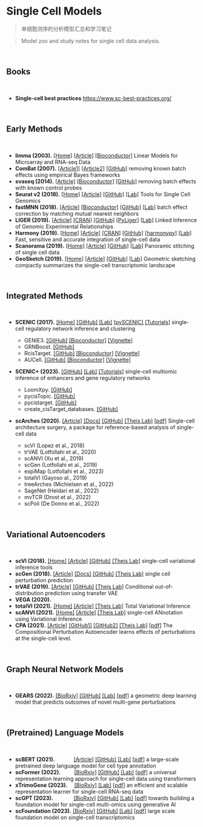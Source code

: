 # Single Cell Models

> 单细胞测序的分析模型汇总和学习笔记

> Model zoo and study notes for single cell data analysis.

<br>

## Books
<br>

- **Single-cell best practices** https://www.sc-best-practices.org/

<br>

## Early Methods
<br>

- **limma (2003).** [[Home]](https://bioinf.wehi.edu.au/limma/) [[Article]](https://www.sciencedirect.com/science/article/abs/pii/S1046202303001555) [[Bioconductor]](https://www.bioconductor.org/packages/release/bioc/html/limma.html) Linear Models for Microarray and RNA-seq Data
- **ComBat (2007).** [[Article1]](https://academic.oup.com/biostatistics/article/8/1/118/252073) [[Article2]](https://academic.oup.com/nargab/article/2/3/lqaa078/5909519) [[GitHub]](https://github.com/zhangyuqing/ComBat-seq) removing known batch effects using empirical Bayes frameworks
- **svaseq (2014).** [[Article]](https://academic.oup.com/nar/article/42/21/e161/2903156) [[Bioconductor]](https://bioconductor.org/packages/release/bioc/html/sva.html) [[GitHub]](https://github.com/jtleek/sva-devel) removing batch effects with known control probes
- **Seurat v2 (2018).** [[Home]](https://satijalab.org/seurat/) [[Article]](https://www.nature.com/articles/nbt.4096) [[GitHub]](https://github.com/satijalab/seurat) [[Lab]](https://satijalab.org/) Tools for Single Cell Genomics
- **fastMNN (2018).** [[Article]](https://www.nature.com/articles/nbt.4091) [[Bioconductor]](https://bioconductor.org/packages/release/bioc/html/batchelor.html) [[GitHub]](https://github.com/LTLA/batchelor/) [[Lab]](https://www.mdc-berlin.de/haghverdi) batch effect correction by matching mutual nearest neighbors
- **LIGER (2019).** [[Article]](https://www.cell.com/cell/fulltext/S0092-8674(19)30504-5) [[CRAN]](https://cran.r-project.org/web/packages/rliger/) [[GitHub]](https://github.com/welch-lab/liger) [[PyLiger]](https://github.com/welch-lab/pyliger) [[Lab]](https://welch-lab.github.io/) Linked Inference of Genomic Experimental Relationships
- **Harmony (2019).** [[Home]](https://portals.broadinstitute.org/harmony/index.html) [[Article]](https://www.nature.com/articles/s41592-019-0619-0) [[CRAN]](https://cran.r-project.org/web/packages/harmony/) [[GitHub]](https://github.com/immunogenomics/harmony) [[harmonypy]](https://github.com/slowkow/harmonypy) [[Lab]](https://immunogenomics.hms.harvard.edu/) Fast, sensitive and accurate integration of single-cell data
- **Scanorama (2019).** [[Home]](https://cb.csail.mit.edu/cb/scanorama/) [[Article]](https://www.nature.com/articles/s41587-019-0113-3) [[GitHub]](https://github.com/brianhie/scanorama) [[Lab]](https://people.csail.mit.edu/bab/) Panoramic stitching of single cell data
- **GeoSketch (2019).** [[Home]](https://cb.csail.mit.edu/cb/geosketch/) [[Article]](https://www.cell.com/cell-systems/fulltext/S2405-4712(19)30152-8) [[GitHub]](https://github.com/brianhie/geosketch) [[Lab]](https://people.csail.mit.edu/bab/) Geometric sketching compactly summarizes the single-cell transcriptomic landscape

<br>

## Integrated Methods
<br>

- **SCENIC (2017).** [[Home]](https://scenic.aertslab.org/) [[GitHub]](https://github.com/aertslab/SCENIC) [[Lab]](https://aertslab.org/) [[pySCENIC]](https://github.com/aertslab/pySCENIC) [[Tutorials]](https://scenic.aertslab.org/tutorials/) single-cell regulatory network inference and clustering
  - GENIE3. [[GitHub]](https://github.com/aertslab/GENIE3) [[Bioconductor]](https://bioconductor.org/packages/devel/bioc/html/GENIE3.html) [[Vignette]](https://bioconductor.org/packages/release/bioc/vignettes/GENIE3/inst/doc/GENIE3.html)
  - GRNBoost. [[GitHub]](https://github.com/aertslab/GRNBoost)
  - RcisTarget. [[GitHub]](https://github.com/aertslab/RcisTarget) [[Bioconductor]](https://bioconductor.org/packages/release/bioc/html/RcisTarget.html) [[Vignette]](https://bioconductor.org/packages/release/bioc/vignettes/RcisTarget/inst/doc/RcisTarget_MainTutorial.html)
  - AUCell. [[GitHub]](https://github.com/aertslab/AUCell) [[Bioconductor]](https://bioconductor.org/packages/release/bioc/html/AUCell.html) [[Vignette]](https://bioconductor.org/packages/release/bioc/vignettes/AUCell/inst/doc/AUCell.html)

- **SCENIC+ (2023).** [[GitHub]](https://github.com/aertslab/scenicplus) [[Lab]](https://aertslab.org/) [[Tutorials]](https://scenicplus.readthedocs.io/en/latest/tutorials.html) single-cell multiomic inference of enhancers and gene regulatory networks
  - LoomXpy. [[GitHub]](https://github.com/aertslab/LoomXpy)
  - pycisTopic. [[GitHub]](https://github.com/aertslab/pycisTopic)
  - pycistarget. [[GitHub]](https://github.com/aertslab/pycistarget)
  - create_cisTarget_databases. [[GitHub]](https://github.com/aertslab/create_cisTarget_databases)
  <!--  - pySCENIC. [[GitHub]](https://github.com/aertslab/pySCENIC) --->

- **scArches (2020).** [[Article]](https://www.nature.com/articles/s41587-021-01001-7) [[Docs]](https://docs.scarches.org/en/latest/about.html) [[GitHub]](https://github.com/theislab/scarches) [[Theis Lab]](https://www.helmholtz-munich.de/en/icb/research-groups/theis-lab) [[pdf]](https://www.nature.com/articles/s41587-021-01001-7.pdf) Single-cell architecture surgery, a package for reference-based analysis of single-cell data
  - scVI (Lopez et al., 2018)
  - trVAE (Lotfollahi et al., 2020)
  - scANVI (Xu et al., 2019)
  - scGen (Lotfollahi et al., 2019)
  - expiMap (Lotfollahi et al., 2023)
  - totalVI (Gayoso al., 2019)
  - treeArches (Michielsen et al., 2022)
  - SageNet (Heidari et al., 2022)
  - mvTCR (Drost et al., 2022)
  - scPoli (De Donno et al., 2022)

<br>

## Variational Autoencoders
<br>

- **scVI (2018).** [[Home]](https://scverse.org/) [[Article]](https://www.nature.com/articles/s41592-018-0229-2) [[GitHub]](https://github.com/scverse/scvi-tools) [[Theis Lab]](https://www.helmholtz-munich.de/en/icb/research-groups/theis-lab) single-cell variational inference tools
- **scGen (2018).** [[Article]](https://www.nature.com/articles/s41592-019-0494-8) [[Docs]](https://scgen.readthedocs.io/en/stable/) [[GitHub]](https://github.com/theislab/scgen) [[Theis Lab]](https://www.helmholtz-munich.de/en/icb/research-groups/theis-lab) single cell perturbation prediction
- **trVAE (2019).** [[Article]](https://academic.oup.com/bioinformatics/article/36/Supplement_2/i610/6055927) [[GitHub]](https://github.com/theislab/trVAE) [[Theis Lab]](https://www.helmholtz-munich.de/en/icb/research-groups/theis-lab) Conditional out-of-distribution prediction using transfer VAE
- **VEGA (2020).**
- **totalVI (2021).** [[Home]](https://scvi-tools.org/) [[Article]](https://www.nature.com/articles/s41592-020-01050-x) [[Theis Lab]](https://www.helmholtz-munich.de/en/icb/research-groups/theis-lab) Total Variational Inference
- **scANVI (2021).** [[Home]](https://scvi-tools.org/) [[Article]](https://www.embopress.org/doi/full/10.15252/msb.20209620) [[Theis Lab]](https://www.helmholtz-munich.de/en/icb/research-groups/theis-lab) single-cell ANnotation using Variational Inference
- **CPA (2021).** [[Article]](https://www.embopress.org/doi/full/10.15252/msb.202211517) [[GitHub1]](https://github.com/facebookresearch/CPA) [[GitHub2]](https://github.com/theislab/cpa) [[Theis Lab]](https://www.helmholtz-munich.de/en/icb/research-groups/theis-lab) [[pdf]](https://www.embopress.org/doi/pdfdirect/10.15252/msb.202211517?download=false) The Compositional Perturbation Autoencoder learns effects of perturbations at the single-cell level.

<br>

## Graph Neural Network Models
<br>

- **GEARS (2022).** [[BioRxiv]](https://www.biorxiv.org/content/10.1101/2022.07.12.499735) [[GitHub]](https://github.com/snap-stanford/GEARS) [[Lab]](http://snap.stanford.edu/) [[pdf]](https://www.biorxiv.org/content/10.1101/2022.07.12.499735.full.pdf) a geometric deep learning model that predicts outcomes of novel multi-gene perturbations

<br>

## (Pretrained) Language Models
<br>

- **scBERT (2021).** &emsp;&emsp;&emsp; [[Article]](https://www.nature.com/articles/s42256-022-00534-z) [[GitHub]](https://github.com/TencentAILabHealthcare/scBERT) [[Lab]](https://ai.tencent.com/ailab) [[pdf]](https://www.nature.com/articles/s42256-022-00534-z.pdf) a large-scale pretrained deep language model for cell type annotation
- **scFormer (2022).** &emsp;&emsp; [[BioRxiv]](https://www.biorxiv.org/content/10.1101/2022.11.20.517285) [[GitHub]](https://github.com/bowang-lab/scFormer) [[Lab]](https://wanglab.ml/) [[pdf]](https://www.biorxiv.org/content/10.1101/2022.11.20.517285.full.pdf) a universal representation learning approach for single-cell data using transformers
- **xTrimoGene (2023).** &emsp;[[BioRxiv]](https://www.biorxiv.org/content/10.1101/2023.03.24.534055) [[Lab]](https://www.biomap.com/) [[pdf]](https://www.biorxiv.org/content/10.1101/2023.03.24.534055.full.pdf) an efficient and scalable representation learner for single-cell RNA-seq data
- **scGPT (2023).** &emsp;&emsp;&emsp;&nbsp; [[BioRxiv]](https://www.biorxiv.org/content/10.1101/2023.04.30.538439) [[GitHub]](https://github.com/bowang-lab/scGPT) [[Lab]](https://wanglab.ml/) [[pdf]](https://www.biorxiv.org/content/10.1101/2023.04.30.538439.full.pdf) towards building a foundation model for single-cell multi-omics using generative AI
- **scFoundation (2023).** [[BioRxiv]](https://www.biorxiv.org/content/10.1101/2023.05.29.542705) [[GitHub]](https://github.com/biomap-research/scFoundation) [[Lab]](https://www.biomap.com/) [[pdf]](https://www.biorxiv.org/content/10.1101/2023.05.29.542705.full.pdf) large scale foundation model on single-cell transcriptomics

<br>
